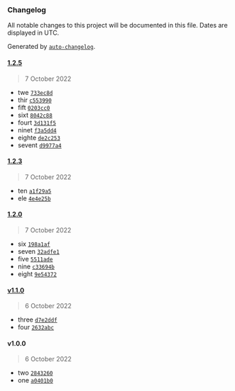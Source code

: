 ### Changelog

All notable changes to this project will be documented in this file. Dates are displayed in UTC.

Generated by [`auto-changelog`](https://github.com/CookPete/auto-changelog).

#### [1.2.5](https://github.com/freddyz01/changelog/compare/1.2.3...1.2.5)

> 7 October 2022

- twe [`733ec8d`](https://github.com/freddyz01/changelog/commit/733ec8d3b8a19917a4b8bf4af8b3b10bc628d2db)
- thir [`c553990`](https://github.com/freddyz01/changelog/commit/c55399060f76fa6bbf41b7e0ca7ffda14125348b)
- fift [`0203cc0`](https://github.com/freddyz01/changelog/commit/0203cc0c736e146c4cd236c1ff45ea7950b5ac0d)
- sixt [`8042c88`](https://github.com/freddyz01/changelog/commit/8042c881e3d681617d000ae3e06faf41828b88c1)
- fourt [`3d131f5`](https://github.com/freddyz01/changelog/commit/3d131f543ed3964198e40b12911c558fe36b1f1c)
- ninet [`f3a5dd4`](https://github.com/freddyz01/changelog/commit/f3a5dd47ee87f660c64c9bc31fea1826c425a394)
- eighte [`de2c253`](https://github.com/freddyz01/changelog/commit/de2c253baa26b4b6359ddfc8b9ac82bb5a63b877)
- sevent [`d9977a4`](https://github.com/freddyz01/changelog/commit/d9977a417193a1b91db730e228d340edd977da2f)

#### [1.2.3](https://github.com/freddyz01/changelog/compare/1.2.0...1.2.3)

> 7 October 2022

- ten [`a1f29a5`](https://github.com/freddyz01/changelog/commit/a1f29a538670b81a4d8640b04dde6b05ce3515b9)
- ele [`4e4e25b`](https://github.com/freddyz01/changelog/commit/4e4e25bfe848ac2f9c8b01bd114a8d5052535e17)

#### [1.2.0](https://github.com/freddyz01/changelog/compare/v1.1.0...1.2.0)

> 7 October 2022

- six [`198a1af`](https://github.com/freddyz01/changelog/commit/198a1afef3f4284323df6dd0e476826ac89d4add)
- seven [`32adfe1`](https://github.com/freddyz01/changelog/commit/32adfe1882ea82b8af3d25b34cae46b7e5d8c82a)
- five [`5511ade`](https://github.com/freddyz01/changelog/commit/5511ade620b6dec44b0dfc561e2b4662d56d3b18)
- nine [`c33694b`](https://github.com/freddyz01/changelog/commit/c33694bc335b7888b45b13434a64399d7bf746f4)
- eight [`9e54372`](https://github.com/freddyz01/changelog/commit/9e543728c7a4847d8a2fefadb70f5eb7a47c2c50)

#### [v1.1.0](https://github.com/freddyz01/changelog/compare/v1.0.0...v1.1.0)

> 6 October 2022

- three [`d7e2ddf`](https://github.com/freddyz01/changelog/commit/d7e2ddfd306485451e35ae07d82eed3f68ff0f8e)
- four [`2632abc`](https://github.com/freddyz01/changelog/commit/2632abcb09f26ec6c0abb11577c12ce975835638)

#### v1.0.0

> 6 October 2022

- two [`2843260`](https://github.com/freddyz01/changelog/commit/2843260dccdb32409f4c2bd73f8a8fd191326ec2)
- one [`a0401b0`](https://github.com/freddyz01/changelog/commit/a0401b02feceba2aa56614a9db982ed50a93c322)
